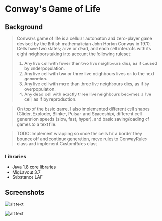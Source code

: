 # Conway's Game of Life

## Background
> Conways game of life is a cellular automaton and zero-player game devised by the British mathematician John Horton Conway in 1970. 
> Cells have two states; alive or dead, and each cell interacts with its eight neighbors taking into account the following ruleset:
> 1) Any live cell with fewer than two live neighbours dies, as if caused by underpopulation.
> 2) Any live cell with two or three live neighbours lives on to the next generation.
> 3) Any live cell with more than three live neighbours dies, as if by overpopulation.
> 4) Any dead cell with exactly three live neighbours becomes a live cell, as if by reproduction.

> On top of the basic game, I also implemented different cell shapes (Glider, Exploder, Blinker, Pulsar, and Spaceship), different cell generation speeds (slow, fast, hyper), and basic saving/loading of games to a text file. 

> TODO: Implement wrapping so once the cells hit a border they bounce off and continue generation, move rules to ConwayRules class and implement CustomRules class

### Libraries
* Java 1.8 core libraries
* MigLayout 3.7
* Substance LAF

## Screenshots
![alt text](https://i.gyazo.com/7e689d82e0e416be9e0a3488e1dd4bcf.png "")

![alt text](https://i.gyazo.com/1a0987391415fd204534ff7f10ad08b3.png "")
